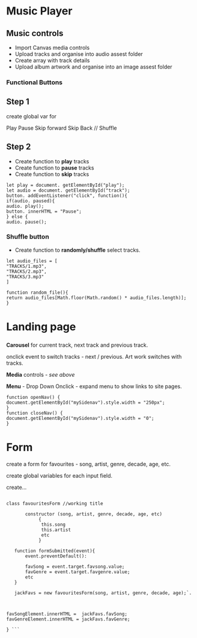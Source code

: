 # Music Player


## Music controls

- Import Canvas media controls
- Upload tracks and organise into audio assest folder
- Create array with track details
- Upload album artwork and organise into an image assest folder

### Functional Buttons

## Step 1 

create global var for 

Play
Pause
Skip forward
Skip Back
// Shuffle

## Step 2

- Create function to **play** tracks
- Create function to **pause** tracks
- Create function to **skip** tracks

 `let play = document. getElementById("play");`  
 `let audio = document. getElementById("track");`   
 `button. addEventListener("click", function(){`  
 `if(audio. paused){`  
 `audio. play();`   
 `button. innerHTML = "Pause";`   
 `} else {`   
 `audio. pause();`  

### Shuffle button

- Create function to **randomly/shuffle** select tracks.

 `let audio_files = [`   
 `"TRACKS/1.mp3",`      
 `"TRACKS/2.mp3",`   
 `"TRACKS/3.mp3"`   
 `]`  

 `function random_file(){`   
  `return audio_files[Math.floor(Math.random() * audio_files.length)];`   
 `}`  



# **Landing page**

###

**Carousel** for current track, next track and previous track. 

onclick event to switch tracks - next / previous. Art work switches with tracks.

**Media** controls - _see above_

**Menu** - Drop Down 
Onclick - expand menu to show links to site pages. 

`function openNav() {`       
 `document.getElementById("mySidenav").style.width = "250px"; `      
`}`       
`function closeNav() { `     
  `document.getElementById("mySidenav").style.width = "0";`      
`}`      

# Form

create a form for favourites - song, artist, genre, decade, age, etc. 

create global variables for each input field.

create...



```

class favouritesForm //working title

       constructor (song, artist, genre, decade, age, etc)
            {
             this.song
             this.artist
             etc
            }
            
   function formSubmitted(event){
       event.preventDefault():
       
       favSong = event.target.favsong.value;
       favGenre = event.target.favgenre.value;
       etc
   }         
   
   jackFavs = new favouritesForm(song, artist, genre, decade, age);`.  
   
   
   
favSongElement.innerHTML =  jackFavs.favSong;  
favGenreElement.innerHTML = jackFavs.favGenre;  

} ```


